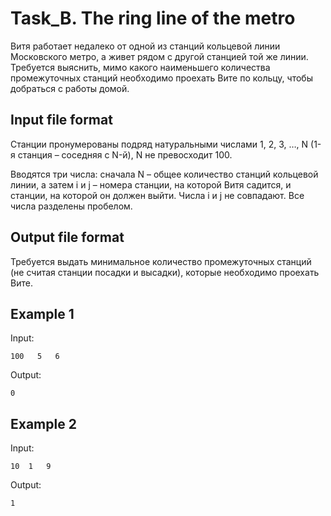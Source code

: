 # Task_B. The ring line of the metro

Витя работает недалеко от одной из станций кольцевой линии Московского метро, а живет рядом с другой станцией той же линии. Требуется выяснить, мимо какого наименьшего количества промежуточных станций необходимо проехать Вите по кольцу, чтобы добраться с работы домой.

## Input file format

Станции пронумерованы подряд натуральными числами 1, 2, 3, …, N (1-я станция – соседняя с N-й), N не превосходит 100.

Вводятся три числа: сначала N – общее количество станций кольцевой линии, а затем i и j – номера станции, на которой Витя садится, и станции, на которой он должен выйти. Числа i и j не совпадают. Все числа разделены пробелом.

## Output file format

Требуется выдать минимальное количество промежуточных станций (не считая станции посадки и высадки), которые необходимо проехать Вите.

## Example 1

Input:

    100   5   6

Output:

    0

## Example 2

Input:

    10  1   9

Output:

    1
